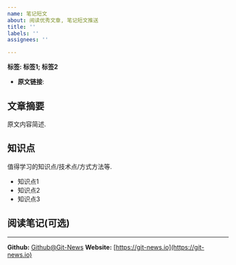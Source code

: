 ```yaml
---
name: 笔记短文
about: 阅读优秀文章, 笔记短文推送
title: ''
labels: ''
assignees: ''

---
```



**标签: 标签1; 标签2**

 - **原文链接**: 

## 文章摘要
原文内容简述.


## 知识点
值得学习的知识点/技术点/方式方法等.

- 知识点1
- 知识点2
- 知识点3


## 阅读笔记(可选)



[^_^]: # (请勿修改下面的内容, 感谢🙇‍🙇‍🙇‍!)

* * * * * * * * * * * * * * * * * * * * * * * * * * * * * * * *
**Github:** [Github@Git-News](https://github.com/Git-News)
**Website:** [https://git-news.io](https://git-news.io)
